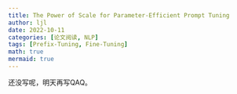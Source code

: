 ```yaml
---
title: The Power of Scale for Parameter-Efficient Prompt Tuning
author: ljl
date: 2022-10-11
categories: [论文阅读, NLP]
tags: [Prefix-Tuning, Fine-Tuning]
math: true
mermaid: true
---
```


还没写呢，明天再写QAQ。